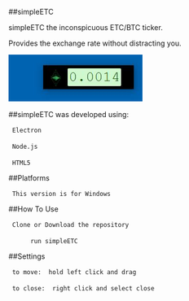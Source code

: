 ##simpleETC

simpleETC the inconspicuous ETC/BTC ticker.  

Provides the exchange rate without distracting you.

![inthewildsoftheOS](https://github.com/hartmanm/simpleETC/blob/master/simpleETC.JPG)

##simpleETC was developed using:

     Electron

     Node.js

     HTML5

##Platforms

     This version is for Windows

##How To Use

     Clone or Download the repository

          run simpleETC

##Settings

     to move:  hold left click and drag

     to close:  right click and select close
